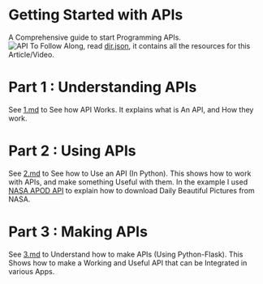 # Getting Started with APIs
A Comprehensive guide to start Programming APIs.
<br>
![API](https://encrypted-tbn0.gstatic.com/images?q=tbn:ANd9GcQONWnGzN8Liuo9yNUoCqa0n8VL7GGVmejsRg&usqp=CAU) 
To Follow Along, read [dir.json](./dir.json), it contains all the resources for this Article/Video.

# Part 1 : Understanding APIs
See [1.md](./1.md) to See how API Works.
It explains what is An API,  and How they work.

# Part 2 : Using APIs
See [2.md](./2.md) to See how to Use an API (In Python).
This shows how to work with APIs, and make something Useful with them.
In the example I used [NASA APOD API](https://api.nasa.gov/planetary/apod?api_key=DEMO_KEY) to explain how to download Daily Beautiful Pictures from NASA.

# Part 3 : Making APIs
See [3.md](./3.md) to Understand how to make APIs (Using Python-Flask).
This Shows how to make a Working and Useful API that can be Integrated in various Apps.
